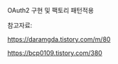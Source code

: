 OAuth2 구현 및 팩토리 패턴적용




참고자료:


https://daramgda.tistory.com/m/80

https://bcp0109.tistory.com/380
